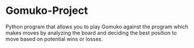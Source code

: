 # Gomuko-Project
Python program that allows you to play Gomuko against the program which makes moves by analyzing the board and deciding the best position to move based on potential wins or losses.
